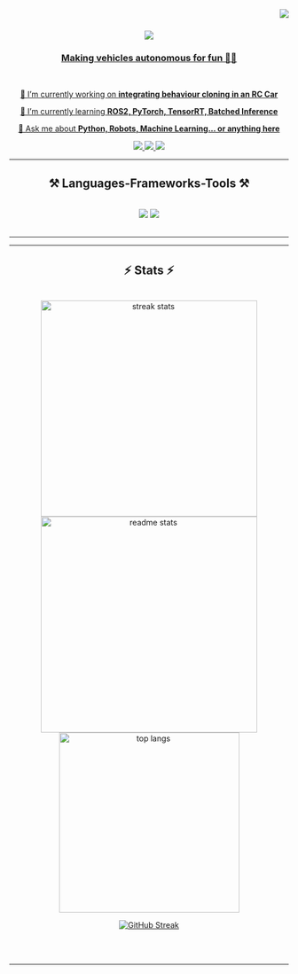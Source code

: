<img align="right" src="https://visitor-badge.laobi.icu/badge?page_id=Kishore-Yogaraj.Kishore.Yogaraj" />

<h1 align="center">
  <a href = "https://git.io/typing-svg">
    <img src="https://readme-typing-svg.herokuapp.com/?font=Righteous&size=35&center=true&vCenter=true&width=500&height=70&duration=4000&lines=Hi+There!+👋;+I'm+Kishore+Yogaraj!;" />
</h1>

<h3 align="center">Making vehicles autonomous for fun 🤖🚙</h3>

<br/>

<div align="center">
 
 🔭 I’m currently working on **integrating behaviour cloning in an RC Car**
 
 🌱 I’m currently learning **ROS2, PyTorch, TensorRT, Batched Inference**

💬 Ask me about **Python, Robots, Machine Learning... or anything [here](https://github.com/Kishore-Yogaraj)**

 </div>
 
<div align="center"> 
  <a href="mailto:kishore.yogaraj@gmail.com">
    <img src="https://img.shields.io/badge/Gmail-333333?style=for-the-badge&logo=gmail&logoColor=red" />
  </a>
  <a href="https://www.linkedin.com/in/kishore-yogaraj-03100a203/" target="_blank">
    <img src="https://img.shields.io/badge/LinkedIn-0077B5?style=for-the-badge&logo=linkedin&logoColor=white" target="_blank" />
  </a>
  <a href="https://github.com/Kishore-Yogaraj" target="_blank">
     <img src="https://img.shields.io/badge/Portfolio-FF5722?style=for-the-badge&logo=todoist&logoColor=white" target="_blank" /> <!-- sqlite, safari, google-chrome are other good icon options -->
  </a>
</div>

 <hr/>
 
<h2 align="center">⚒️ Languages-Frameworks-Tools ⚒️</h2>
<br/>
<div align="center">
    <img src="https://skillicons.dev/icons?i=arduino,atom,aws,autocad,bash,vscode,github,cpp,cmake,git,docker" />
    <img src="https://skillicons.dev/icons?i=jenkins,python,kubernetes,linux,matlab,opencv,pytorch,sklearn,tensorflow" /><br>
</div>

<br/>
<hr/>

<hr/>

<h2 align="center">⚡ Stats ⚡</h2>
<br>
<div align=center>
  <img width=390 src="https://streak-stats.demolab.com/?user=salesp07&count_private=true&theme=react&border_radius=10" alt="streak stats"/>
  <img width=390 src="https://github-readme-stats.vercel.app/api?username=salesp07&show_icons=true&theme=react&rank_icon=github&border_radius=10" alt="readme stats" />
  <br/>
  <img width=325 align="center" src="https://github-readme-stats.vercel.app/api/top-langs/?username=salesp07&hide=HTML&langs_count=8&layout=compact&theme=react&border_radius=10&size_weight=0.5&count_weight=0.5&exclude_repo=github-readme-stats" alt="top langs" />

  [![GitHub Streak](https://streak-stats.demolab.com/?user=Kishore-Yogaraj)](https://git.io/streak-stats)
</div>

<br/><br/>

<hr/>

<br/>

<br/>
